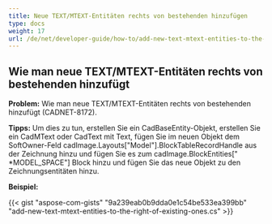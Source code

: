 ```yaml
---
title: Neue TEXT/MTEXT-Entitäten rechts von bestehenden hinzufügen
type: docs
weight: 17
url: /de/net/developer-guide/how-to/add-new-text-mtext-entities-to-the-right-of-existing-ones/
---
```


## **Wie man neue TEXT/MTEXT-Entitäten rechts von bestehenden hinzufügt**

**Problem:** Wie man neue TEXT/MTEXT-Entitäten rechts von bestehenden hinzufügt (CADNET-8172).

**Tipps:** Um dies zu tun, erstellen Sie ein CadBaseEntity-Objekt, erstellen Sie ein CadMText oder CadText mit Text, fügen Sie im neuen Objekt dem SoftOwner-Feld cadImage.Layouts["Model"].BlockTableRecordHandle aus der Zeichnung hinzu und fügen Sie es zum cadImage.BlockEntities[" *MODEL_SPACE"] Block hinzu und fügen Sie das neue Objekt zu den Zeichnungsentitäten hinzu.

**Beispiel:**

{{< gist "aspose-com-gists" "9a239eab0b9dda0e1c54be533ea399bb" "add-new-text-mtext-entities-to-the-right-of-existing-ones.cs" >}}
